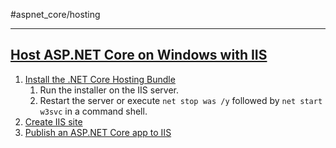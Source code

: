 #aspnet_core/hosting

---

## [Host ASP.NET Core on Windows with IIS](https://learn.microsoft.com/en-us/aspnet/core/host-and-deploy/iis/?view=aspnetcore-6.0)

1. [Install the .NET Core Hosting Bundle](https://learn.microsoft.com/en-us/aspnet/core/host-and-deploy/iis/hosting-bundle?view=aspnetcore-6.0)
	1.  Run the installer on the IIS server.
	2.  Restart the server or execute `net stop was /y` followed by `net start w3svc` in a command shell.
2. [Create IIS site](https://learn.microsoft.com/en-us/aspnet/core/tutorials/publish-to-iis?view=aspnetcore-6.0&tabs=visual-studio#create-the-iis-site)
3. [Publish an ASP.NET Core app to IIS](https://learn.microsoft.com/en-us/aspnet/core/tutorials/publish-to-iis?view=aspnetcore-6.0&tabs=visual-studio)
